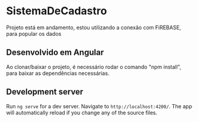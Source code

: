 # SistemaDeCadastro

Projeto está em andamento, estou utilizando a conexão com FiREBASE, para popular os dados

## Desenvolvido em Angular
Ao clonar/baixar o projeto, é necessário rodar o comando "npm install", para baixar as dependências necessárias.

## Development server

Run `ng serve` for a dev server. Navigate to `http://localhost:4200/`. The app will automatically reload if you change any of the source files.


